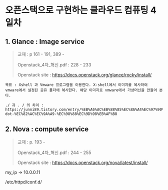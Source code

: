 # 오픈스택으로 구현하는 클라우드 컴퓨팅 4일차



## 1. Glance : Image service

>교재 : p 161 - 191, 389 -
>
>Openstack_4차_혁신.pdf : 228 - 233
>
>Openstack site : https://docs.openstack.org/glance/rocky/install/



``` 
목표 : Xshell 과 Vmware 프로그램을 이용한다. X-shell에서 이미지를 복사하여 vmware에서 설정된 공유 폴더에 복사한다. 해당 이미지로 vmware에서 가상머신을 만들어 본다.
```





```
./ 과 . / 의 차이 :     https://junni89.tistory.com/entry/%EB%A6%AC%EB%88%85%EC%8A%A4%EC%97%90%EC%84%9C-dot-%EC%82%AC%EC%9A%A9-%EC%98%88%EC%9D%98%EB%AF%B8
```





## 2. Nova : compute service

>교재 : p. 193 -
>
>Openstack_4차_혁신.pdf :  244 - 255
>
>Openstack site : https://docs.openstack.org/nova/latest/install/

my_ip -> 10.0.0.11

/etc/httpd/conf.d/